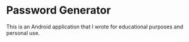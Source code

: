 ﻿Password Generator
===

This is an Android application that I wrote for educational purposes and personal use.

